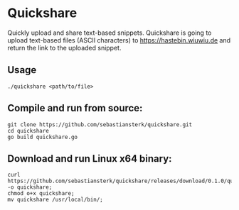 # Quickshare
Quickly upload and share text-based snippets. Quickshare is going to upload text-based files (ASCII characters) to https://hastebin.wiuwiu.de and return the link to the uploaded snippet.

## Usage
```
./quickshare <path/to/file>
```

## Compile and run from source:
```
git clone https://github.com/sebastiansterk/quickshare.git
cd quickshare
go build quickshare.go
```

## Download and run Linux x64 binary:
```
curl https://github.com/sebastiansterk/quickshare/releases/download/0.1.0/quickshare_0.1.0_linux_x86_64 -o quickshare; 
chmod o+x quickshare; 
mv quickshare /usr/local/bin/;
```
